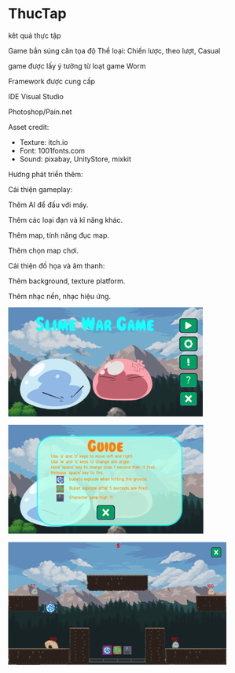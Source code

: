 # ThucTap
kêt quả thực tập

Game bắn súng căn tọa độ
Thể loại: Chiến lược, theo lượt, Casual

game được lấy ý tưởng từ loạt game Worm

Framework được cung cấp

IDE Visual Studio

Photoshop/Pain.net

Asset credit:
- Texture: itch.io
- Font: 1001fonts.com
- Sound: pixabay, UnityStore, mixkit

Hướng phát triển thêm:

Cải thiện gameplay:

  Thêm AI để đấu với máy.
  
  Thêm các loại đạn và kĩ năng khác.
  
  Thêm map, tính năng đục map.
  
  Thêm chọn map chơi.

Cải thiện đồ họa và âm thanh:
  
  Thêm background, texture platform.
  
  Thêm nhạc nền, nhạc hiệu ứng.
  
![alt text](https://raw.githubusercontent.com/quocdatx3/ThucTap/main/IMG/Picture2.png)

![alt text](https://raw.githubusercontent.com/quocdatx3/ThucTap/main/IMG/Picture5.png)

![alt text](https://raw.githubusercontent.com/quocdatx3/ThucTap/main/IMG/Picture1.png)
